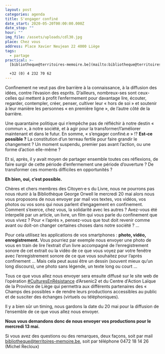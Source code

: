 ```yaml
---
layout: post
categories: agenda
title: S'engager confiné
date_start: 2020-05-20T00:00:00.000Z
date_stop: ""
hour: ""
img_file: /assets/uploads/cdl30.jpg
place: Chez vous
address: Place Xavier Neujean 22 4000 Liège
tags:
  - partage
practical: >-
  [bibliotheque@territoires-memoire.be](mailto:bibliotheque@territoires-memoire.be)\

  +32 (0) 4 232 70 62
---
```

Confinement ne veut pas dire barrière à la connaissance, à la diffusion des idées, contre l’évasion des esprits. D’ailleurs, nombreux-ses sont ceux-celles qui mettent à profit l’enfermement pour davantage lire, écouter, regarder, contempler, créer, penser, cultiver leur « hors de soi » et soutenir à leur manière les personnes « en première ligne », de l’autre côté de la barrière.

Une quarantaine politique qui n’empêche pas de réfléchir à notre destin « commun », à notre société, et à agir pour la transformer/l’améliorer maintenant et dans le futur. En somme, « s’engager confiné.e [](<>)» !? **Est-ce possible ?** La constitution d’un terreau fertile pour faire grandir le changement ? Un moment suspendu, premier pas avant l’action, ou une forme d’action elle-même ?

Et si, après, il y avait moyen de partager ensemble toutes ces réflexions, de faire surgir de cette période d’enfermement une période d’ouverture ? De transformer ces moments difficiles en opportunités ?

**Eh bien, oui, c’est possible.**

Chères et chers membres des Citoyen·e·s du Livre, nous ne pourrons pas nous réunir à la Bibliothèque George Orwell le mercredi 20 mai alors nous vous proposons de nous envoyer par mail vos textes, vos vidéos, vos photos ou vos sons qui nous parlent d’engagement en confinement. Comment s’exerce, chez vous, la solidarité avec les autres ? Avez-vous été interpellé par un article, un livre, un film qui vous parle du confinement que vous vivez ? Pour « l’après », pensez-vous que tout doit revenir comme avant ou doit-on changer certaines choses dans notre société ? ...

Pour cela utilisez les applications de vos smartphones : **photo, vidéo, enregistrement.** Vous pourriez par exemple nous envoyer une photo de vous en train de lire l’extrait d’un livre accompagné de l’enregistrement sonore de cet extrait ou la vidéo de ce que vous voyez par votre fenêtre avec l’enregistrement sonore de ce que vous souhaitez pour l’après confinement … Mais cela peut aussi être un dessin (souvent mieux qu’un long discours), une photo sans légende, un texte long ou court ...

Tous ce que vous allez nous envoyer sera ensuite diffusé sur le site web de l’opération [\#CulturesEnRésistance](http://champsdespossibles.org/) d’Arsenic2 et du Centre d'Action Laïque de la Province de Liège qui permettra aux différents partenaires des « Champs des possibles » de rendre leurs productions accessibles au public et de susciter des échanges (virtuels ou téléphoniques).

Il y a bien sûr un timing, nous gardons la date du 20 mai pour la diffusion de l’ensemble de ce que vous allez nous envoyer. 

**Nous vous demandons donc de nous envoyer vos productions pour le mercredi 13 mai.**

Si vous avez des questions ou des remarques, deux façons, soit par mail [bibliotheque@territoires-memoire.be](mailto:bibliotheque@territoires-memoire.be), soit par téléphone 0472 18 14 26 (Michel Recloux)